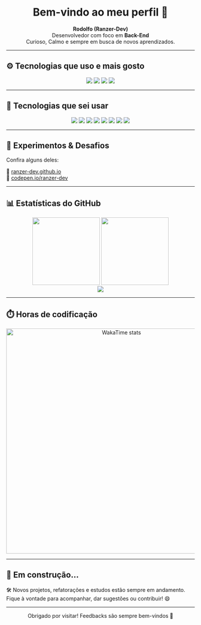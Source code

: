 <h1 align="center">Bem-vindo ao meu perfil 👋</h1>

<p align="center">
  <strong>Rodolfo (Ranzer-Dev)</strong><br>
  Desenvolvedor com foco em <strong>Back-End</strong><br>
  Curioso, Calmo e sempre em busca de novos aprendizados.
</p>

---

## ⚙️ Tecnologias que uso e mais gosto

<p align="center">
  <img src="https://img.shields.io/badge/Java-ED8B00?style=for-the-badge&logo=openjdk&logoColor=white"/>
  <img src="https://img.shields.io/badge/C%23-239120?style=for-the-badge&logo=c-sharp&logoColor=white"/>
  <img src="https://img.shields.io/badge/Python-3776AB?style=for-the-badge&logo=python&logoColor=white"/>
  <img src="https://img.shields.io/badge/JavaScript-F7DF1E?style=for-the-badge&logo=javascript&logoColor=black"/>
</p>

---

## 💼 Tecnologias que sei usar

<p align="center">
  <img src="https://img.shields.io/badge/HTML5-E34F26?style=for-the-badge&logo=html5&logoColor=white"/>
  <img src="https://img.shields.io/badge/CSS3-1572B6?style=for-the-badge&logo=css3&logoColor=white"/>
  <img src="https://img.shields.io/badge/C++-00599C?style=for-the-badge&logo=c%2B%2B&logoColor=white"/>
  <img src="https://img.shields.io/badge/React-20232A?style=for-the-badge&logo=react&logoColor=61DAFB"/>
  <img src="https://img.shields.io/badge/Node.js-339933?style=for-the-badge&logo=nodedotjs&logoColor=white"/>
  <img src="https://img.shields.io/badge/Pine%20Script-0A0A0A?style=for-the-badge&logo=tradingview&logoColor=white"/>
  <img src="https://img.shields.io/badge/MQL5-007ACC?style=for-the-badge&logo=metaquotes&logoColor=white"/>
  <img src="https://img.shields.io/badge/JavaFX-ED8B00?style=for-the-badge&logo=java&logoColor=white"/>
</p>

---

## 🧪 Experimentos & Desafios

Confira alguns deles:

🔗 [ranzer-dev.github.io](https://ranzer-dev.github.io)  
🔗 [codepen.io/ranzer-dev](https://codepen.io/Ranzer-Dev)

---

## 📊 Estatísticas do GitHub

<div align="center">

<img height="180em" src="https://github-readme-stats.vercel.app/api?username=Ranzer-Dev&show_icons=true&theme=dracula&hide_border=true&hide=contribs,prs"/>
<img height="180em" src="https://github-readme-stats.vercel.app/api/top-langs/?username=Ranzer-Dev&layout=compact&langs_count=8&theme=dracula&hide_border=true"/>
<br>
<img src="https://streak-stats.demolab.com?user=Ranzer-Dev&theme=dracula&hide_border=true"/>

</div>

---

## ⏱️ Horas de codificação

<div align="center">
  <img width="600px" src="https://wakatime.com/share/@Ranzer/258a2e7b-855e-4c50-a3c8-b146ba3d08d7.svg" alt="WakaTime stats" />
</div>

---

## 📅 Em construção...

🛠️ Novos projetos, refatorações e estudos estão sempre em andamento.  
Fique à vontade para acompanhar, dar sugestões ou contribuir! 😄

---

<p align="center">
  Obrigado por visitar! Feedbacks são sempre bem-vindos 🤝
</p>
